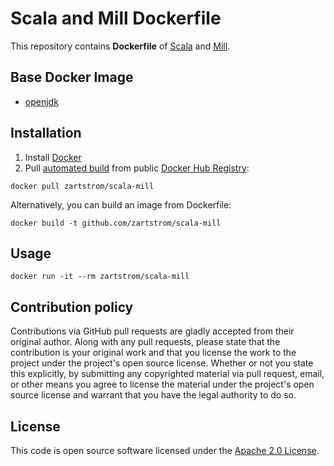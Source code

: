 # Scala and Mill Dockerfile

This repository contains **Dockerfile** of [Scala](http://www.scala-lang.org) and [Mill](http://www.lihaoyi.com/mill/).


## Base Docker Image ##

* [openjdk](https://hub.docker.com/_/openjdk)


## Installation ##

1. Install [Docker](https://www.docker.com)
2. Pull [automated build](https://registry.hub.docker.com/u/zartstrom/scala-mill) from public [Docker Hub Registry](https://registry.hub.docker.com):
```
docker pull zartstrom/scala-mill
```
Alternatively, you can build an image from Dockerfile:
```
docker build -t github.com/zartstrom/scala-mill
```


## Usage ##

```
docker run -it --rm zartstrom/scala-mill
```


## Contribution policy ##

Contributions via GitHub pull requests are gladly accepted from their original author. Along with any pull requests, please state that the contribution is your original work and that you license the work to the project under the project's open source license. Whether or not you state this explicitly, by submitting any copyrighted material via pull request, email, or other means you agree to license the material under the project's open source license and warrant that you have the legal authority to do so.


## License ##

This code is open source software licensed under the [Apache 2.0 License]("http://www.apache.org/licenses/LICENSE-2.0.html").
